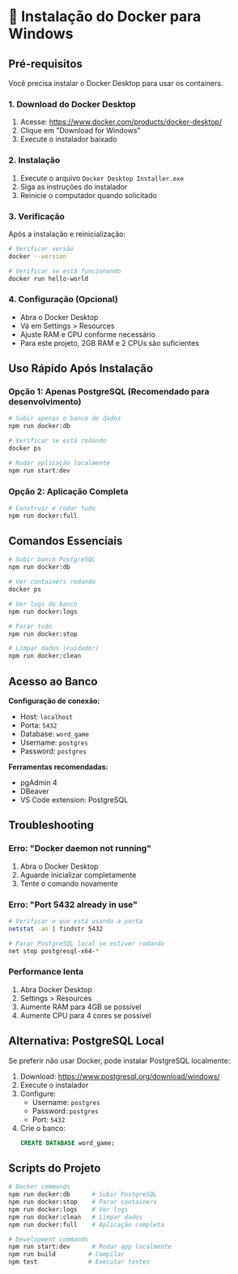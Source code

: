 # 🐳 Instalação do Docker para Windows

## Pré-requisitos

Você precisa instalar o Docker Desktop para usar os containers.

### 1. Download do Docker Desktop

1. Acesse: https://www.docker.com/products/docker-desktop/
2. Clique em "Download for Windows"
3. Execute o instalador baixado

### 2. Instalação

1. Execute o arquivo `Docker Desktop Installer.exe`
2. Siga as instruções do instalador
3. Reinicie o computador quando solicitado

### 3. Verificação

Após a instalação e reinicialização:

```bash
# Verificar versão
docker --version

# Verificar se está funcionando
docker run hello-world
```

### 4. Configuração (Opcional)

- Abra o Docker Desktop
- Vá em Settings > Resources
- Ajuste RAM e CPU conforme necessário
- Para este projeto, 2GB RAM e 2 CPUs são suficientes

## Uso Rápido Após Instalação

### Opção 1: Apenas PostgreSQL (Recomendado para desenvolvimento)

```bash
# Subir apenas o banco de dados
npm run docker:db

# Verificar se está rodando
docker ps

# Rodar aplicação localmente
npm run start:dev
```

### Opção 2: Aplicação Completa

```bash
# Construir e rodar tudo
npm run docker:full
```

## Comandos Essenciais

```bash
# Subir banco PostgreSQL
npm run docker:db

# Ver containers rodando
docker ps

# Ver logs do banco
npm run docker:logs

# Parar tudo
npm run docker:stop

# Limpar dados (cuidado!)
npm run docker:clean
```

## Acesso ao Banco

**Configuração de conexão:**

- Host: `localhost`
- Porta: `5432`
- Database: `word_game`
- Username: `postgres`
- Password: `postgres`

**Ferramentas recomendadas:**

- pgAdmin 4
- DBeaver
- VS Code extension: PostgreSQL

## Troubleshooting

### Erro: "Docker daemon not running"

1. Abra o Docker Desktop
2. Aguarde inicializar completamente
3. Tente o comando novamente

### Erro: "Port 5432 already in use"

```bash
# Verificar o que está usando a porta
netstat -an | findstr 5432

# Parar PostgreSQL local se estiver rodando
net stop postgresql-x64-*
```

### Performance lenta

1. Abra Docker Desktop
2. Settings > Resources
3. Aumente RAM para 4GB se possível
4. Aumente CPU para 4 cores se possível

## Alternativa: PostgreSQL Local

Se preferir não usar Docker, pode instalar PostgreSQL localmente:

1. Download: https://www.postgresql.org/download/windows/
2. Execute o instalador
3. Configure:
   - Username: `postgres`
   - Password: `postgres`
   - Port: `5432`
4. Crie o banco:
   ```sql
   CREATE DATABASE word_game;
   ```

## Scripts do Projeto

```bash
# Docker commands
npm run docker:db      # Subir PostgreSQL
npm run docker:stop    # Parar containers
npm run docker:logs    # Ver logs
npm run docker:clean   # Limpar dados
npm run docker:full    # Aplicação completa

# Development commands
npm run start:dev      # Rodar app localmente
npm run build         # Compilar
npm test              # Executar testes
```
